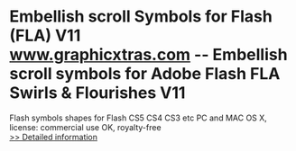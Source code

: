 # Embellish scroll Symbols for Flash (FLA) V11<br />www.graphicxtras.com -- Embellish scroll symbols for Adobe Flash FLA Swirls & Flourishes V11

Flash symbols shapes for Flash CS5 CS4 CS3 etc PC and MAC OS X, license: commercial use OK, royalty-free<br />[>> Detailed information](https://secure.shareit.com/shareit/product.html?productid=300469008&affiliateid=200057808)